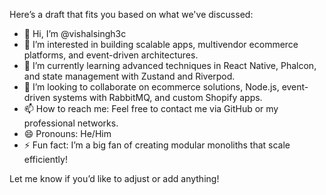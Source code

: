 Here’s a draft that fits you based on what we've discussed:

- 👋 Hi, I’m @vishalsingh3c
- 👀 I’m interested in building scalable apps, multivendor ecommerce platforms, and event-driven architectures.
- 🌱 I’m currently learning advanced techniques in React Native, Phalcon, and state management with Zustand and Riverpod.
- 💞️ I’m looking to collaborate on ecommerce solutions, Node.js, event-driven systems with RabbitMQ, and custom Shopify apps.
- 📫 How to reach me: Feel free to contact me via GitHub or my professional networks.
- 😄 Pronouns: He/Him
- ⚡ Fun fact: I’m a big fan of creating modular monoliths that scale efficiently! 

Let me know if you’d like to adjust or add anything!
